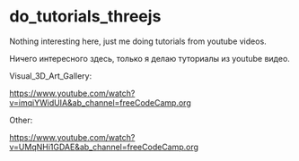 # do_tutorials_threejs
Nothing interesting here, just me doing tutorials from youtube videos.

Ничего интересного здесь, только я делаю туториалы из youtube видео.

Visual_3D_Art_Gallery:

https://www.youtube.com/watch?v=imqiYWidUIA&ab_channel=freeCodeCamp.org

Other:

https://www.youtube.com/watch?v=UMqNHi1GDAE&ab_channel=freeCodeCamp.org